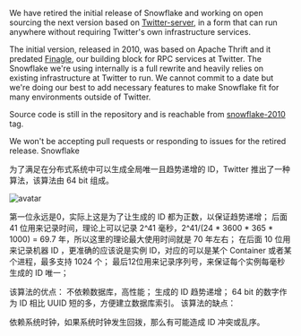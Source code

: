 

We have retired the initial release of Snowflake and working on open sourcing
the next version based on
[Twitter-server](https://twitter.github.io/twitter-server/), in a form that can
run anywhere without requiring Twitter's own infrastructure services.

The initial version, released in 2010, was based on Apache Thrift and it
predated [Finagle](https://twitter.github.io/finagle/), our building
block for RPC services at Twitter.  The Snowflake we're using internally is a
full rewrite and heavily relies on existing infrastructure at Twitter to run.
We cannot commit to a date but we're doing our best to add necessary features to
make Snowflake fit for many environments outside of Twitter.

Source code is still in the repository and is reachable from
[snowflake-2010](https://github.com/twitter/snowflake/releases/tag/snowflake-2010)
tag.

We won't be accepting pull requests or responding to issues for the retired
release.
Snowflake

为了满足在分布式系统中可以生成全局唯一且趋势递增的 ID，Twitter 推出了一种算法，该算法由 64 bit 组成。

![avatar](https://note.youdao.com/yws/api/personal/file/WEB494d8493f3a2635c4dda26380c3ee06a?method=download&shareKey=ee740e662e59ad62b907200f6c1aac26)

第一位永远是0，实际上这是为了让生成的 ID 都为正数，以保证趋势递增；
后面 41 位用来记录时间，理论上可以记录 2^41 毫秒，2^41/(24 * 3600 * 365 * 1000) = 69.7 年，所以这里的理论最大使用时间就是 70 年左右；
在后面 10 位用来记录机器 ID ，更准确的应该说是实例 ID，对应的可以是某个 Container 或者某个进程，最多支持 1024 个；
最后12位用来记录序列号，来保证每个实例每毫秒生成的 ID 唯一；


该算法的优点：
不依赖数据库，高性能；
生成的 ID 趋势递增；
64 bit 的数字作为 ID 相比 UUID 短的多，方便建立数据库索引。
该算法的缺点：

依赖系统时钟，如果系统时钟发生回拨，那么有可能造成 ID 冲突或乱序。
